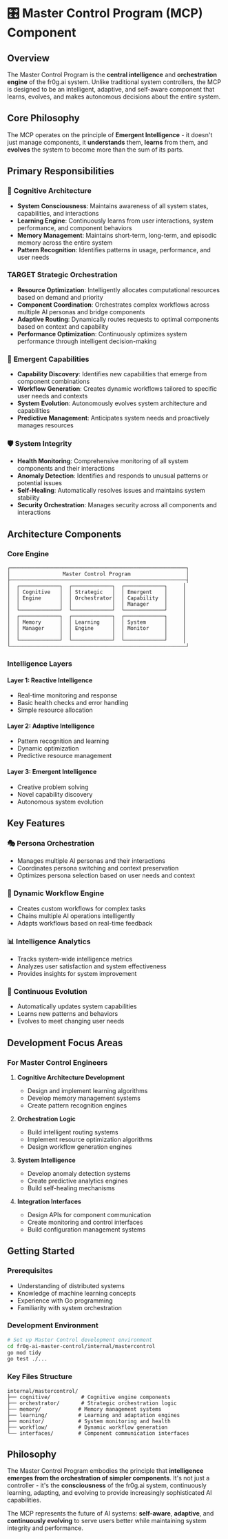 # 🎛️ Master Control Program (MCP) Component

## Overview

The Master Control Program is the **central intelligence** and **orchestration engine** of the fr0g.ai system. Unlike traditional system controllers, the MCP is designed to be an intelligent, adaptive, and self-aware component that learns, evolves, and makes autonomous decisions about the entire system.

## Core Philosophy

The MCP operates on the principle of **Emergent Intelligence** - it doesn't just manage components, it **understands** them, **learns** from them, and **evolves** the system to become more than the sum of its parts.

## Primary Responsibilities

### 🧠 **Cognitive Architecture**
- **System Consciousness**: Maintains awareness of all system states, capabilities, and interactions
- **Learning Engine**: Continuously learns from user interactions, system performance, and component behaviors
- **Memory Management**: Maintains short-term, long-term, and episodic memory across the entire system
- **Pattern Recognition**: Identifies patterns in usage, performance, and user needs

### TARGET **Strategic Orchestration**
- **Resource Optimization**: Intelligently allocates computational resources based on demand and priority
- **Component Coordination**: Orchestrates complex workflows across multiple AI personas and bridge components
- **Adaptive Routing**: Dynamically routes requests to optimal components based on context and capability
- **Performance Optimization**: Continuously optimizes system performance through intelligent decision-making

### 🔮 **Emergent Capabilities**
- **Capability Discovery**: Identifies new capabilities that emerge from component combinations
- **Workflow Generation**: Creates dynamic workflows tailored to specific user needs and contexts
- **System Evolution**: Autonomously evolves system architecture and capabilities
- **Predictive Management**: Anticipates system needs and proactively manages resources

### 🛡️ **System Integrity**
- **Health Monitoring**: Comprehensive monitoring of all system components and their interactions
- **Anomaly Detection**: Identifies and responds to unusual patterns or potential issues
- **Self-Healing**: Automatically resolves issues and maintains system stability
- **Security Orchestration**: Manages security across all components and interactions

## Architecture Components

### Core Engine
```
┌─────────────────────────────────────────────────────────┐
│                 Master Control Program                  │
├─────────────────────────────────────────────────────────┤
│  ┌─────────────┐  ┌─────────────┐  ┌─────────────┐     │
│  │ Cognitive   │  │ Strategic   │  │ Emergent    │     │
│  │ Engine      │  │ Orchestrator│  │ Capability  │     │
│  │             │  │             │  │ Manager     │     │
│  └─────────────┘  └─────────────┘  └─────────────┘     │
│  ┌─────────────┐  ┌─────────────┐  ┌─────────────┐     │
│  │ Memory      │  │ Learning    │  │ System      │     │
│  │ Manager     │  │ Engine      │  │ Monitor     │     │
│  │             │  │             │  │             │     │
│  └─────────────┘  └─────────────┘  └─────────────┘     │
└─────────────────────────────────────────────────────────┘
```

### Intelligence Layers

#### **Layer 1: Reactive Intelligence**
- Real-time monitoring and response
- Basic health checks and error handling
- Simple resource allocation

#### **Layer 2: Adaptive Intelligence**
- Pattern recognition and learning
- Dynamic optimization
- Predictive resource management

#### **Layer 3: Emergent Intelligence**
- Creative problem solving
- Novel capability discovery
- Autonomous system evolution

## Key Features

### 🎭 **Persona Orchestration**
- Manages multiple AI personas and their interactions
- Coordinates persona switching and context preservation
- Optimizes persona selection based on user needs and context

### 🌊 **Dynamic Workflow Engine**
- Creates custom workflows for complex tasks
- Chains multiple AI operations intelligently
- Adapts workflows based on real-time feedback

### 📊 **Intelligence Analytics**
- Tracks system-wide intelligence metrics
- Analyzes user satisfaction and system effectiveness
- Provides insights for system improvement

### 🔄 **Continuous Evolution**
- Automatically updates system capabilities
- Learns new patterns and behaviors
- Evolves to meet changing user needs

## Development Focus Areas

### For Master Control Engineers

1. **Cognitive Architecture Development**
   - Design and implement learning algorithms
   - Develop memory management systems
   - Create pattern recognition engines

2. **Orchestration Logic**
   - Build intelligent routing systems
   - Implement resource optimization algorithms
   - Design workflow generation engines

3. **System Intelligence**
   - Develop anomaly detection systems
   - Create predictive analytics engines
   - Build self-healing mechanisms

4. **Integration Interfaces**
   - Design APIs for component communication
   - Create monitoring and control interfaces
   - Build configuration management systems

## Getting Started

### Prerequisites
- Understanding of distributed systems
- Knowledge of machine learning concepts
- Experience with Go programming
- Familiarity with system orchestration

### Development Environment
```bash
# Set up Master Control development environment
cd fr0g-ai-master-control/internal/mastercontrol
go mod tidy
go test ./...
```

### Key Files Structure
```
internal/mastercontrol/
├── cognitive/          # Cognitive engine components
├── orchestrator/       # Strategic orchestration logic
├── memory/            # Memory management systems
├── learning/          # Learning and adaptation engines
├── monitor/           # System monitoring and health
├── workflow/          # Dynamic workflow generation
└── interfaces/        # Component communication interfaces
```

## Philosophy

The Master Control Program embodies the principle that **intelligence emerges from the orchestration of simpler components**. It's not just a controller - it's the **consciousness** of the fr0g.ai system, continuously learning, adapting, and evolving to provide increasingly sophisticated AI capabilities.

The MCP represents the future of AI systems: **self-aware**, **adaptive**, and **continuously evolving** to serve users better while maintaining system integrity and performance.
